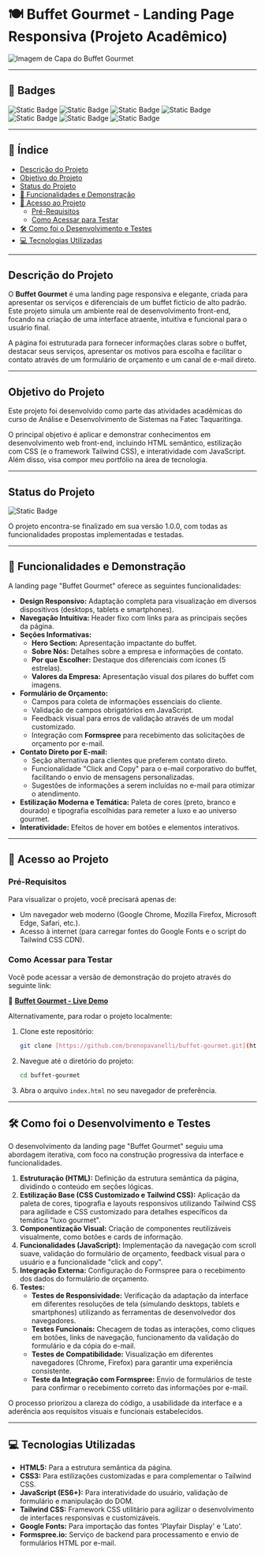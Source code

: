 # 🍽️ Buffet Gourmet - Landing Page Responsiva (Projeto Acadêmico)

<!-- Sugestão: Insira aqui uma imagem de capa atraente da sua landing page. Pode ser um print da tela principal. -->
<!-- Exemplo: ![Imagem de Capa do Buffet Gourmet](https://placehold.co/800x300/B08D57/FFFFFF?text=Buffet+Gourmet+Landing+Page) -->
<!-- Para adicionar a imagem, suba ela no seu repositório (talvez numa pasta /assets ou /docs) e use o caminho relativo, ou use um serviço de hospedagem de imagens. -->
![Imagem de Capa do Buffet Gourmet](https://placehold.co/800x300/121212/B08D57?text=Buffet+Gourmet)

---

## 🌟 Badges

![Static Badge](https://img.shields.io/badge/Status-Conclu%C3%ADdo-green)
![Static Badge](https://img.shields.io/badge/Licen%C3%A7a-MIT-blue)
![Static Badge](https://img.shields.io/badge/HTML5-E34F26?logo=html5&logoColor=white)
![Static Badge](https://img.shields.io/badge/CSS3-1572B6?logo=css3&logoColor=white)
![Static Badge](https://img.shields.io/badge/JavaScript-F7DF1E?logo=javascript&logoColor=black)
![Static Badge](https://img.shields.io/badge/Tailwind_CSS-38B2AC?logo=tailwind-css&logoColor=white)
![Static Badge](https://img.shields.io/badge/Formspree-Integrado-purple)

---

## 📜 Índice

* [Descrição do Projeto](#descrição-do-projeto)
* [Objetivo do Projeto](#objetivo-do-projeto)
* [Status do Projeto](#status-do-projeto)
* [🚀 Funcionalidades e Demonstração](#-funcionalidades-e-demonstração)
* [📁 Acesso ao Projeto](#-acesso-ao-projeto)
    * [Pré-Requisitos](#pré-requisitos)
    * [Como Acessar para Testar](#como-acessar-para-testar)
* [🛠️ Como foi o Desenvolvimento e Testes](#️-como-foi-o-desenvolvimento-e-testes)
* [💻 Tecnologias Utilizadas](#-tecnologias-utilizadas)

---

## Descrição do Projeto

O **Buffet Gourmet** é uma landing page responsiva e elegante, criada para apresentar os serviços e diferenciais de um buffet fictício de alto padrão. Este projeto simula um ambiente real de desenvolvimento front-end, focando na criação de uma interface atraente, intuitiva e funcional para o usuário final.

A página foi estruturada para fornecer informações claras sobre o buffet, destacar seus serviços, apresentar os motivos para escolha e facilitar o contato através de um formulário de orçamento e um canal de e-mail direto.

---

## Objetivo do Projeto

Este projeto foi desenvolvido como parte das atividades acadêmicas do curso de Análise e Desenvolvimento de Sistemas na Fatec Taquaritinga.

O principal objetivo é aplicar e demonstrar conhecimentos em desenvolvimento web front-end, incluindo HTML semântico, estilização com CSS (e o framework Tailwind CSS), e interatividade com JavaScript. Além disso, visa compor meu portfólio na área de tecnologia.

---

## Status do Projeto

![Static Badge](https://img.shields.io/badge/Status-Conclu%C3%ADdo-green)

O projeto encontra-se finalizado em sua versão 1.0.0, com todas as funcionalidades propostas implementadas e testadas.

---

## 🚀 Funcionalidades e Demonstração

A landing page "Buffet Gourmet" oferece as seguintes funcionalidades:

* **Design Responsivo:** Adaptação completa para visualização em diversos dispositivos (desktops, tablets e smartphones).
* **Navegação Intuitiva:** Header fixo com links para as principais seções da página.
* **Seções Informativas:**
    * **Hero Section:** Apresentação impactante do buffet.
    * **Sobre Nós:** Detalhes sobre a empresa e informações de contato.
    * **Por que Escolher:** Destaque dos diferenciais com ícones (5 estrelas).
    * **Valores da Empresa:** Apresentação visual dos pilares do buffet com imagens.
* **Formulário de Orçamento:**
    * Campos para coleta de informações essenciais do cliente.
    * Validação de campos obrigatórios em JavaScript.
    * Feedback visual para erros de validação através de um modal customizado.
    * Integração com **Formspree** para recebimento das solicitações de orçamento por e-mail.
* **Contato Direto por E-mail:**
    * Seção alternativa para clientes que preferem contato direto.
    * Funcionalidade "Click and Copy" para o e-mail corporativo do buffet, facilitando o envio de mensagens personalizadas.
    * Sugestões de informações a serem incluídas no e-mail para otimizar o atendimento.
* **Estilização Moderna e Temática:** Paleta de cores (preto, branco e dourado) e tipografia escolhidas para remeter a luxo e ao universo gourmet.
* **Interatividade:** Efeitos de hover em botões e elementos interativos.

---

## 📁 Acesso ao Projeto

### Pré-Requisitos

Para visualizar o projeto, você precisará apenas de:

* Um navegador web moderno (Google Chrome, Mozilla Firefox, Microsoft Edge, Safari, etc.).
* Acesso à internet (para carregar fontes do Google Fonts e o script do Tailwind CSS CDN).

### Como Acessar para Testar

Você pode acessar a versão de demonstração do projeto através do seguinte link:

🔗 **[Buffet Gourmet - Live Demo](https://buffet-gourmet.vercel.app/)**

Alternativamente, para rodar o projeto localmente:

1.  Clone este repositório:
    ```bash
    git clone [https://github.com/brenopavanelli/buffet-gourmet.git](https://github.com/brenopavanelli/buffet-gourmet.git)
    ```
2.  Navegue até o diretório do projeto:
    ```bash
    cd buffet-gourmet
    ```
3.  Abra o arquivo `index.html` no seu navegador de preferência.

---

## 🛠️ Como foi o Desenvolvimento e Testes

O desenvolvimento da landing page "Buffet Gourmet" seguiu uma abordagem iterativa, com foco na construção progressiva da interface e funcionalidades.

1.  **Estruturação (HTML):** Definição da estrutura semântica da página, dividindo o conteúdo em seções lógicas.
2.  **Estilização Base (CSS Customizado e Tailwind CSS):** Aplicação da paleta de cores, tipografia e layouts responsivos utilizando Tailwind CSS para agilidade e CSS customizado para detalhes específicos da temática "luxo gourmet".
3.  **Componentização Visual:** Criação de componentes reutilizáveis visualmente, como botões e cards de informação.
4.  **Funcionalidades (JavaScript):** Implementação da navegação com scroll suave, validação do formulário de orçamento, feedback visual para o usuário e a funcionalidade "click and copy".
5.  **Integração Externa:** Configuração do Formspree para o recebimento dos dados do formulário de orçamento.
6.  **Testes:**
    * **Testes de Responsividade:** Verificação da adaptação da interface em diferentes resoluções de tela (simulando desktops, tablets e smartphones) utilizando as ferramentas de desenvolvedor dos navegadores.
    * **Testes Funcionais:** Checagem de todas as interações, como cliques em botões, links de navegação, funcionamento da validação do formulário e da cópia do e-mail.
    * **Testes de Compatibilidade:** Visualização em diferentes navegadores (Chrome, Firefox) para garantir uma experiência consistente.
    * **Teste da Integração com Formspree:** Envio de formulários de teste para confirmar o recebimento correto das informações por e-mail.

O processo priorizou a clareza do código, a usabilidade da interface e a aderência aos requisitos visuais e funcionais estabelecidos.

---

## 💻 Tecnologias Utilizadas

* **HTML5:** Para a estrutura semântica da página.
* **CSS3:** Para estilizações customizadas e para complementar o Tailwind CSS.
* **JavaScript (ES6+):** Para interatividade do usuário, validação de formulário e manipulação do DOM.
* **Tailwind CSS:** Framework CSS utilitário para agilizar o desenvolvimento de interfaces responsivas e customizáveis.
* **Google Fonts:** Para importação das fontes 'Playfair Display' e 'Lato'.
* **Formspree.io:** Serviço de backend para processamento e envio de formulários HTML por e-mail.
